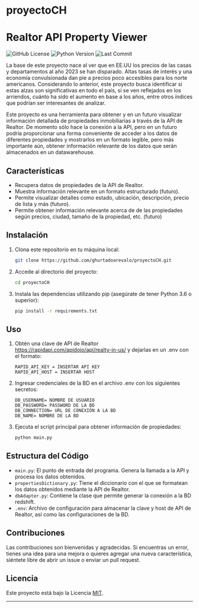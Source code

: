 # proyectoCH

# Realtor API Property Viewer

![GitHub License](https://img.shields.io/github/license/ghurtadoarevalo/proyectoCH)
![Python Version](https://img.shields.io/badge/python-%3E%3D3.6-blue)
![Last Commit](https://img.shields.io/github/last-commit/ghurtadoarevalo/proyectoCH)

La base de este proyecto nace al ver que en EE.UU los precios de las casas y departamentos al año 2023 se han disparado. Altas tasas de interés y una economía convulsionada dan pie a precios poco accesibles para los norte americanos. Considerando lo anterior, este proyecto busca identificar si estas alzas son significativas en todo el país, si se ven reflejados en los arriendos, cuánto ha sido el aumento en base a los años, entre otros índices que podrían ser interesantes de analizar.

Este proyecto es una herramienta para obtener y en un futuro visualizar información detallada de propiedades inmobiliarias a través de la API de Realtor. De momento sólo hace la conexión a la API, pero en un futuro podría proporcionar una forma conveniente de acceder a los datos de diferentes propiedades y mostrarlos en un formato legible, pero más importante aún, obtener información relevante de los datos que serán almacenados en un datawarehouse. 

## Características

- Recupera datos de propiedades de la API de Realtor.
- Muestra información relevante en un formato estructurado (futuro).
- Permite visualizar detalles como estado, ubicación, descripción, precio de lista y más (futuro).
- Permite obtener información relevante acerca de de las propiedades según precios, ciudad, tamaño de la propiedad, etc. (futuro)


## Instalación

1. Clona este repositorio en tu máquina local:

   ```bash
   git clone https://github.com/ghurtadoarevalo/proyectoCH.git
   ```

2. Accede al directorio del proyecto:

   ```bash
   cd proyectoCH
   ```

3. Instala las dependencias utilizando pip (asegúrate de tener Python 3.6 o superior):

   ```bash
   pip install -r requirements.txt
   ```

## Uso

1. Obtén una clave de API de Realtor https://rapidapi.com/apidojo/api/realty-in-us/ y dejarlas en un .env con el formato:
    
    ```plaintext
    RAPID_API_KEY = INSERTAR API KEY
    RAPID_API_HOST = INSERTAR HOST 
    ```

2. Ingresar credenciales de la BD en el archivo .env con los siguientes secretos:

   ```plaintext
   DB_USERNAME= NOMBRE DE USUARIO
   DB_PASSWORD= PASSWORD DE LA BD
   DB_CONNECTION= URL DE CONEXIÓN A LA BD
   DB_NAME= NOMBRE DE LA BD
   ```

3. Ejecuta el script principal para obtener información de propiedades:

   ```bash
   python main.py
   ```

## Estructura del Código

- `main.py`: El punto de entrada del programa. Genera la llamada a la API y procesa los datos obtenidos.
- `propertiesDictionary.py`: Tiene el diccionario con el que se formatean los datos obtenidos mediante la API de Realtor. 
- `dbAdapter.py`: Contiene la clase que permite generar la conexión a la BD redshift. 
- `.env`: Archivo de configuración para almacenar la clave y host de API de Realtor, así como las configuraciones de la BD.

## Contribuciones

Las contribuciones son bienvenidas y agradecidas. Si encuentras un error, tienes una idea para una mejora o quieres agregar una nueva característica, siéntete libre de abrir un issue o enviar un pull request.

## Licencia

Este proyecto está bajo la Licencia [MIT](LICENSE).

---